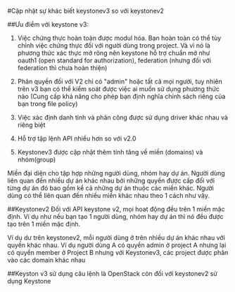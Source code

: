 #Cập nhật sự khác biết keystonev3 so với keystonev2


##Ưu điểm với keystone v3:

1) Việc chứng thực hoàn toàn được modul hóa. Bạn hoàn toàn có thể tùy chỉnh việc chứng thực đối với người dùng trong project. Và vì nó là phương thức xác thực mở rông nên keystone hỗ trợ chuẩn mở như oauth1 (open standard for authorization), federation (nhưng đối với federation thì chưa hoàn thiện)

2) Phân quyền đối với V2 chỉ có "admin" hoặc tất cả mọi người, tuy nhiên trên v3 bạn có thể kiểm soát được việc ai muốn sử dụng phương thức nào (Cung cấp khả năng cho phép bạn định nghĩa chính sách riêng của bạn trong file policy)

3) Việc xác định danh tính và phân công được sử dụng driver khác nhau và riêng biệt

4) Hỗ trợ tập lệnh API nhiều hơn so với v2.0

5) Keystonev3 được cập nhật thêm tính tăng về miền (domains) và nhóm(group)

Miền đại diện cho tập hợp những người dùng, nhóm hay dự án. Người dùng liên quan đến nhiều dự án khác nhau bởi những quyền được cấp đối với từng dự án đó bao gồm kể cả những dự án thuộc các miền khác. Người dùng có thể liên quan đến nhiều miền khác nhau theo 1 cách như vậy.

##Keystonev2
Đối với API keystone v2, mọi hoat động đều trên 1 miền mặc định. Ví dụ như nếu bạn tạo 1 người dùng, nhóm hay dự án thì nó đều được tạo trên 1 miền mặc định.
 
 Ví dụ dư trên keystonev2, mỗi người dùng ở trên nhiều dự án khác nhau với quyền khác nhau. Ví dụ người dùng A có quyền admin ở project A nhưng lại có quyền member ở Project B nhưng với Keystonev3, các project được phân vào các domain khác nhau
 

##Keyston v3 sử dụng câu lệnh là OpenStack còn đối với keystonev2 sử dụng Keystone 